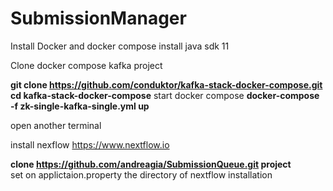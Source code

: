 # SubmissionManager

Install Docker and docker compose
install java sdk 11

Clone docker compose kafka project

**git clone https://github.com/conduktor/kafka-stack-docker-compose.git**
**cd kafka-stack-docker-compose**
start docker compose
**docker-compose -f zk-single-kafka-single.yml up**

open another terminal

install nexflow https://www.nextflow.io

**clone https://github.com/andreagia/SubmissionQueue.git project**   
set on applictaion.property the directory of nextflow installation